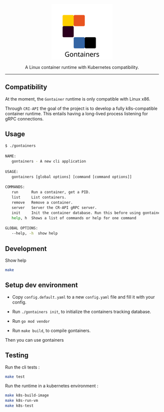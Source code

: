 <p align="center">
  <img src="https://raw.githubusercontent.com/olivierkessler01/gontainers/main/doc/images/logo.svg" alt="Gontainers Logo" width="200"/>
</p>

<p align="center">A Linux container runtime with Kubernetes compatibility.</p>

---


## Compatibility 

At the moment, the `Gontainer` runtime is only compatible with Linux x86.

Through `CRI-API` the goal of the project is to develop a fully k8s-compatible 
container runtime. This entails having a long-lived process listening for gRPC connections.

## Usage

```bash
$ ./gontainers

NAME:
   gontainers - A new cli application

USAGE:
   gontainers [global options] [command [command options]]

COMMANDS:
   run      Run a container, get a PID.
   list     List containers.
   remove   Remove a container.
   server   Server the CR-API gRPC server.
   init     Init the container database. Run this before using gontainer.
   help, h  Shows a list of commands or help for one command

GLOBAL OPTIONS:
   --help, -h  show help
```

## Development

Show help
```bash
make
```

## Setup dev environment

* Copy `config.default.yaml` to a new `config.yaml` file and fill it with your config.

* Run `./gontainers init`, to initialize the containers tracking database.

* Run `go mod vendor`

* Run `make build`, to compile gontainers.

Then you can use gontainers


## Testing

Run the cli tests : 
```bash
make test 
```

Run the runtime in a kubernetes environment : 
```bash
make k8s-build-image
make k8s-run-vm
make k8s-test
```
